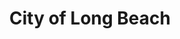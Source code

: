 ---
title: City of Long Beach
state: California
description: The data is supplied by the City of Long Beach.
logo: https://upload.wikimedia.org/wikipedia/commons/b/b0/Seal_of_Long_Beach%2C_California.png
---